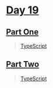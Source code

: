 # [Day 19](https://adventofcode.com/2023/day/19)

## [Part One](https://adventofcode.com/2023/day/19#part1)

> [TypeScript](/solutions/typescript/2023/19/src/p1.ts)

## [Part Two](https://adventofcode.com/2023/day/19#part2)

> [TypeScript](/solutions/typescript/2023/19/src/p2.ts)
